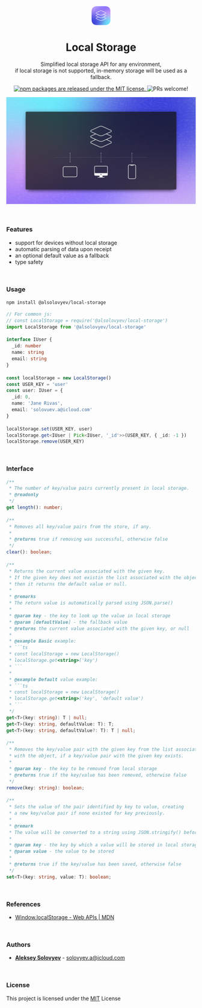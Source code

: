 <div align="center">
  <img src="./assets/icon.png?raw=true" width="50" alt="Local Storage Package"/>
  <h1>Local Storage</h1>
  <p>Simplified local storage API for any environment, <br/> if local storage is not supported, in-memory storage will be used as a fallback.</p>

  <p>
    <a href="https://github.com/alsolovyev/npm-packages/blob/master/LICENSE">
      <img src="https://img.shields.io/badge/license-MIT-blue.svg" alt="npm packages are released under the MIT license." />
    </a>
    <img src="https://img.shields.io/badge/PRs-welcome-brightgreen.svg" alt="PRs welcome!" />
  </p>
</div>

![Local Storage Package](./assets/thumbnail.jpg)

<br />

### Features

- support for devices without local storage
- automatic parsing of data upon receipt
- an optional default value as a fallback
- type safety

<br />

### Usage

```sh
npm install @alsolovyev/local-storage
```

```ts
// For common js:
// const LocalStorage = require('@alsolovyev/local-storage')
import LocalStorage from '@alsolovyev/local-storage'

interface IUser {
  _id: number
  name: string
  email: string
}

const localStorage = new LocalStorage()
const USER_KEY = 'user'
const user: IUser = {
  _id: 0,
  name: 'Jane Rivas',
  email: 'solovuev.a@icloud.com'
}

localStorage.set(USER_KEY, user)
localStorage.get<IUser | Pick<IUser, '_id'>>(USER_KEY, { _id: -1 })
localStorage.remove(USER_KEY)
```

<br />

### Interface

````ts
/**
 * The number of key/value pairs currently present in local storage.
 * @readonly
 */
get length(): number;

/**
 * Removes all key/value pairs from the store, if any.
 *
 * @returns true if removing was successful, otherwise false
 */
clear(): boolean;

/**
 * Returns the current value associated with the given key.
 * If the given key does not existin the list associated with the object,
 * then it returns the default value or null.
 *
 * @remarks
 * The return value is automatically parsed using JSON.parse()
 *
 * @param key - the key to look up the value in local storage
 * @param [defaultValue] - the fallback value
 * @returns the current value associated with the given key, or null
 *
 * @example Basic example:
 * ```ts
 * const localStorage = new LocalStorage()
 * localStorage.get<string>('key')
 * ```
 *
 * @example Default value example:
 * ```ts
 * const localStorage = new LocalStorage()
 * localStorage.get<string>('key', 'default value')
 * ```
 */
get<T>(key: string): T | null;
get<T>(key: string, defaultValue: T): T;
get<T>(key: string, defaultValue?: T): T | null;

/**
 * Removes the key/value pair with the given key from the list associated
 * with the object, if a key/value pair with the given key exists.
 *
 * @param key - the key to be removed from local storage
 * @returns true if the key/value has been removed, otherwise false
 */
remove(key: string): boolean;

/**
 * Sets the value of the pair identified by key to value, creating
 * a new key/value pair if none existed for key previously.
 *
 * @remark
 * The value will be converted to a string using JSON.stringify() before being stored
 *
 * @param key - the key by which a value will be stored in local storage
 * @param value - the value to be stored
 *
 * @returns true if the key/value has been saved, otherwise false
 */
set<T>(key: string, value: T): boolean;
````

<br/>

### References

- [Window.localStorage - Web APIs | MDN](https://developer.mozilla.org/en-US/docs/Web/API/Window/localStorage)

<br/>

### Authors

- **[Aleksey Solovyev](https://github.com/alsolovyev)** - [solovyev.a@icloud.com](mailto:solovyev.a@icloud.com)

<br/>

### License

This project is licensed under the [MIT](https://github.com/alsolovyev/npm-packages/blob/master/LICENSE) License
